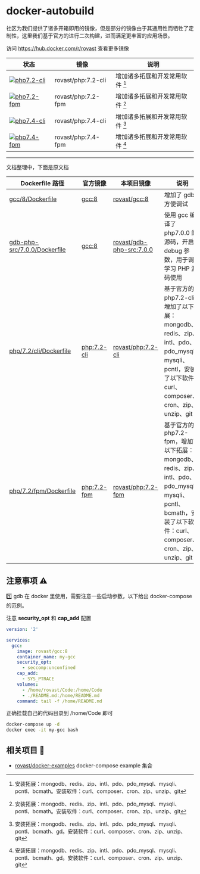 # docker-autobuild

社区为我们提供了诸多开箱即用的镜像，但是部分的镜像由于其通用性而牺牲了定制性，这里我们基于官方的进行二次构建，进而满足更丰富的应用场景。

访问 https://hub.docker.com/r/rovast 查看更多镜像

| 状态 | 镜像               | 说明                            |
| ---- | ------------------ | ------------------------------- |
|  [![php7.2-cli](https://github.com/rovast/docker-autobuild/actions/workflows/php7.2-cli.yml/badge.svg)](https://github.com/rovast/docker-autobuild/actions/workflows/php7.2-cli.yml)    | rovast/php:7.2-cli | 增加诸多拓展和开发常用软件 [^1] |
|  [![php7.2-fpm](https://github.com/rovast/docker-autobuild/actions/workflows/php7.2-fpm.yml/badge.svg)](https://github.com/rovast/docker-autobuild/actions/workflows/php7.2-fpm.yml)   | rovast/php:7.2-fpm | 增加诸多拓展和开发常用软件 [^1] |
|  [![php7.4-cli](https://github.com/rovast/docker-autobuild/actions/workflows/php7.4-cli.yml/badge.svg)](https://github.com/rovast/docker-autobuild/actions/workflows/php7.4-cli.yml)    | rovast/php:7.4-cli | 增加诸多拓展和开发常用软件 [^2] |
|  [![php7.4-fpm](https://github.com/rovast/docker-autobuild/actions/workflows/php7.4-fpm.yml/badge.svg)](https://github.com/rovast/docker-autobuild/actions/workflows/php7.4-fpm.yml)   | rovast/php:7.4-fpm | 增加诸多拓展和开发常用软件 [^2] |


[^1]: 安装拓展：mongodb、redis、zip、intl、pdo、pdo_mysql、mysqli、pcntl、bcmath。安装软件：curl、composer、cron、zip、unzip、git
[^2]: 安装拓展：mongodb、redis、zip、intl、pdo、pdo_mysql、mysqli、pcntl、bcmath、gd。安装软件：curl、composer、cron、zip、unzip、git


---

文档整理中，下面是原文档


| Dockerfile 路径                                              | 官方镜像                                    | 本项目镜像                                                              | 说明                                                                                                                                                           |
| ------------------------------------------------------------ | ------------------------------------------- | ----------------------------------------------------------------------- | -------------------------------------------------------------------------------------------------------------------------------------------------------------- |
| [gcc/8/Dockerfile](gcc/8/Dockerfile)                         | [gcc:8](https://hub.docker.com/_/gcc)       | [rovast/gcc:8](https://hub.docker.com/r/rovast/gcc)                     | 增加了 gdb，方便调试                                                                                                                                           |
| [gdb-php-src/7.0.0/Dockerfile](gdb-php-src/7.0.0/Dockerfile) | [gcc:8](https://hub.docker.com/_/gcc)       | [rovast/gdb-php-src:7.0.0](https://hub.docker.com/r/rovast/gdb-php-src) | 使用 gcc 编译了 php7.0.0 的源码，开启了 debug 参数，用于调试学习 PHP 源码使用                                                                                  |
| [php/7.2/cli/Dockerfile](php/7.2/cli/Dockerfile)             | [php:7.2-cli](https://hub.docker.com/_/php) | [rovast/php:7.2-cli](https://hub.docker.com/r/rovast/php)               | 基于官方的 php7.2-cli，增加了以下拓展：mongodb、redis、zip、intl、pdo、pdo_mysql、mysqli、pcntl，安装了以下软件：curl、composer、cron、zip、unzip、git         |
| [php/7.2/fpm/Dockerfile](php/7.2/fpm/Dockerfile)             | [php:7.2-fpm](https://hub.docker.com/_/php) | [rovast/php:7.2-fpm](https://hub.docker.com/r/rovast/php)               | 基于官方的 php7.2-fpm，增加了以下拓展：mongodb、redis、zip、intl、pdo、pdo_mysql、mysqli、pcntl、bcmath，安装了以下软件：curl、composer、cron、zip、unzip、git |

## 注意事项 :warning:

:one: gdb 在 docker 里使用，需要注意一些启动参数，以下给出 docker-compose 的范例。

注意 **security_opt** 和 **cap_add** 配置

```yaml
version: '2'

services:
  gcc:
    image: rovast/gcc:8
    container_name: my-gcc
    security_opt:
      - seccomp:unconfined
    cap_add:
      - SYS_PTRACE
    volumes:
      - /home/rovast/Code:/home/Code
      - ./README.md:/home/README.md
    command: tail -f /home/README.md
```

正确挂载自己的代码目录到 /home/Code 即可

```bash
docker-compose up -d
docker exec -it my-gcc bash
```

## 相关项目 :link:

- [rovast/docker-examples](https://github.com/rovast/docker-examples) docker-compose example 集合
